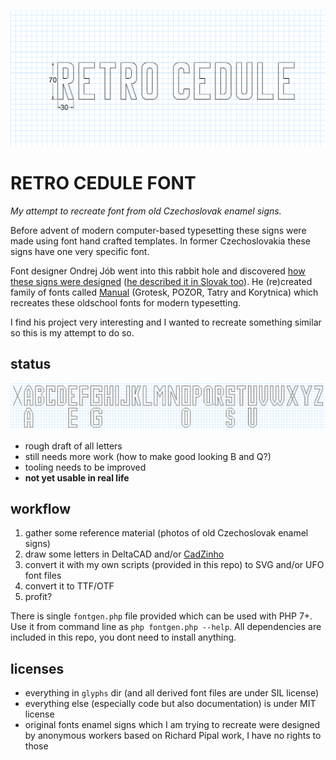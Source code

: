 ![](specimen/retro-logo.png)

# RETRO CEDULE FONT

*My attempt to recreate font from old Czechoslovak enamel signs.*

Before advent of modern computer-based typesetting these signs were made using font hand crafted templates. In former Czechoslovakia these signs have one very specific font. 

Font designer Ondrej Jób went into this rabbit hole and discovered [how these signs were designed](https://www.setuptype.com/blog/manual) ([he described it in Slovak too](https://www.setuptype.com/sk/blog/manual)). He (re)created family of fonts called [Manual](https://www.setuptype.com/manual) (Grotesk, POZOR, Tatry and Korytnica) which recreates these oldschool fonts for modern typesetting.

I find his project very interesting and I wanted to recreate something similar so this is my attempt to do so.

## status

![](specimen/abeceda.png)

- rough draft of all letters
- still needs more work (how to make good looking B and Q?)
- tooling needs to be improved
- **not yet usable in real life**

## workflow

1. gather some reference material (photos of old Czechoslovak enamel signs)
2. draw some letters in DeltaCAD and/or [CadZinho](https://github.com/zecruel/CadZinho)
3. convert it with my own scripts (provided in this repo) to SVG and/or UFO font files
4. convert it to TTF/OTF
5. profit?

There is single `fontgen.php` file provided which can be used with PHP 7+. Use it from command line as `php fontgen.php --help`. All dependencies are included in this repo, you dont need to install anything.

## licenses

- everything in `glyphs` dir (and all derived font files are under SIL license)
- everything else (especially code but also documentation) is under MIT license
- original fonts enamel signs which I am trying to recreate were designed by anonymous workers based on Richard Pípal work, I have no rights to those
